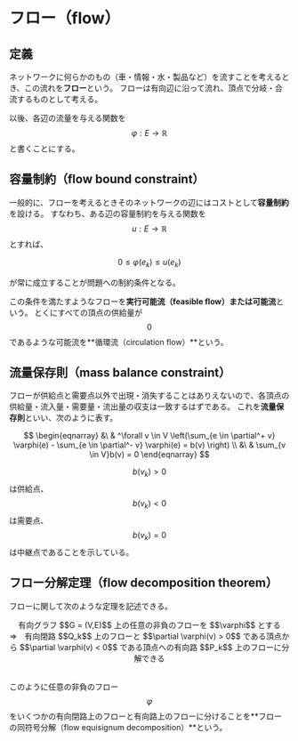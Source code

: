 # フロー（flow）

## 定義

ネットワークに何らかのもの（車・情報・水・製品など）を流すことを考えるとき、この流れを**フロー**という。
フローは有向辺に沿って流れ、頂点で分岐・合流するものとして考える。

以後、各辺の流量を与える関数を $$\varphi : E \rightarrow \mathbb{R}$$ と書くことにする。

## 容量制約（flow bound constraint）

一般的に、フローを考えるときそのネットワークの辺にはコストとして**容量制約**を設ける。
すなわち、ある辺の容量制約を与える関数を $$u: E \rightarrow \mathbb{R}$$ とすれば、

$$
0 \leq \varphi(e_k) \leq u(e_k)
$$

が常に成立することが問題への制約条件となる。

この条件を満たすようなフローを**実行可能流（feasible flow）**または**可能流**という。
とくにすべての頂点の供給量が $$0$$ であるような可能流を**循環流（circulation flow）**という。

## 流量保存則（mass balance constraint）

フローが供給点と需要点以外で出現・消失することはありえないので、各頂点の供給量・流入量・需要量・流出量の収支は一致するはずである。
これを**流量保存則**といい、次のように表す。

$$
\begin{eqnarray}
&\ & ^\forall v \in V \left(\sum_{e \in \partial^+ v} \varphi(e) - \sum_{e \in \partial^- v} \varphi(e) = b(v) \right) \\
&\ & \sum_{v \in V}b(v) = 0
\end{eqnarray}
$$

$$b(v_k)>0$$ は供給点、$$b(v_k)<0$$ は需要点、$$b(v_k)=0$$ は中継点であることを示している。

## フロー分解定理（flow decomposition theorem）

フローに関して次のような定理を記述できる。

<center>
有向グラフ $$G = (V,E)$$ 上の任意の非負のフローを $$\varphi$$ とする<br>⇒　有向閉路 $$Q_k$$ 上のフローと $$\partial \varphi(v) > 0$$ である頂点から $$\partial \varphi(v) < 0$$ である頂点への有向路 $$P_k$$ 上のフローに分解できる
</center><br>

このように任意の非負のフロー $$\varphi$$ をいくつかの有向閉路上のフローと有向路上のフローに分けることを**フローの同符号分解（flow equisignum decomposition）**という。
